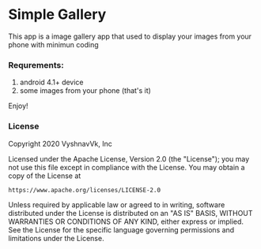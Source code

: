 # Simple Gallery

This app is a image gallery app that used to display your images from your phone with minimun coding 

### Requrements:
  1) android 4.1+ device
  2) some images from your phone
  (that's it)
  

  Enjoy!
  
### License

Copyright 2020 VyshnavVk, Inc

Licensed under the Apache License, Version 2.0 (the "License");
you may not use this file except in compliance with the License.
You may obtain a copy of the License at

    https://www.apache.org/licenses/LICENSE-2.0

Unless required by applicable law or agreed to in writing, software
distributed under the License is distributed on an "AS IS" BASIS,
WITHOUT WARRANTIES OR CONDITIONS OF ANY KIND, either express or implied.
See the License for the specific language governing permissions and
limitations under the License.
